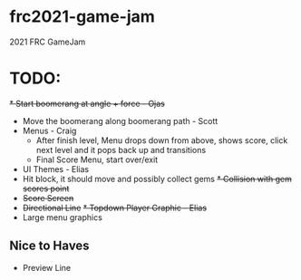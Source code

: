 # frc2021-game-jam

2021 FRC GameJam

# TODO:

~~\* Start boomerang at angle + force - Ojas~~

- Move the boomerang along boomerang path - Scott
- Menus - Craig
  - After finish level, Menu drops down from above, shows score, click next level and it pops back up and transitions
  - Final Score Menu, start over/exit
- UI Themes - Elias
- Hit block, it should move and possibly collect gems
  ~~\* Collision with gem scores point~~
- ~~Score Screen~~
- ~~Directional Line~~
  ~~\* Topdown Player Graphic - Elias~~
- Large menu graphics

## Nice to Haves

- Preview Line
